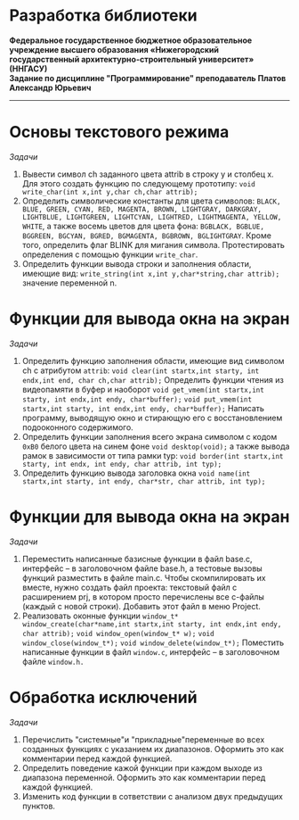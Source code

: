# Разработка библиотеки
**Федеральное государственное бюджетное образовательное учреждение высшего образования «Нижегородский государственный архитектурно-строительный университет» (ННГАСУ)
<br>
Задание по дисциплине "Программирование" преподаватель Платов Александр Юрьевич**
***
# Основы текстового режима
*Задачи*
1. Вывести символ ch заданного цвета attrib в строку y и столбец x. Для этого создать
функцию по следующему прототипу:
`void write_char(int x,int y,char ch,char attrib);`
1. Определить символические константы для цвета символов: `BLACK, BLUE, GREEN,
CYAN, RED, MAGENTA, BROWN, LIGHTGRAY, DARKGRAY, LIGHTBLUE,
LIGHTGREEN, LIGHTCYAN, LIGHTRED, LIGHTMAGENTA, YELLOW, WHITE`, а
также восемь цветов для цвета фона: `BGBLACK, BGBLUE, BGGREEN, BGCYAN,
BGRED, BGMAGENTA, BGBROWN, BGLIGHTGRAY`. Кроме того, определить флаг
BLINK для мигания символа. Протестировать определения с помощью функции
`write_char`.
1. Определить функции вывода строки и заполнения области, имеющие вид:
`write_string(int x,int y,char*string,char attrib);`
значение переменной n.

#  Функции для вывода окна на экран
*Задачи*
1. Определить функцию заполнения области, имеющие вид символом ch с атрибутом
`attrib`:
`void сlear(int startx,int starty, int endx,int end,
char ch,char attrib);`
Определить функции чтения из видеопамяти в буфер и наоборот
`void get_vmem(int startx,int starty, int endx,int endy,
char*buffer);`
`void put_vmem(int startx,int starty, int endx,int endy,
char*buffer);`
Написать программу, выводящую окно и стирающую его с восстановлением подооконного содержимого.
1. Определить функции заполнения всего экрана символом с кодом `0xB0` белого цвета на
синем фоне
`void desktop(void);`
а также вывода рамок в зависимости от типа рамки typ:
`void border(int startx,int starty, int endx,
int endy, char attrib, int typ);`
1. Определить функцию вывода заголовка окна
`void name(int startx,int starty, int endy,
char*str, char attrib, int typ);`
#  Функции для вывода окна на экран
*Задачи*
1. Переместить написанные базисные функции в файл base.c, интерфейс – в заголовочном
файле base.h, а тестовые вызовы функций разместить в файле main.c. Чтобы скомпилировать их вместе, нужно создать файл проекта: текстовый файл с расширением prj,
в котором просто перечислены все с-файлы (каждый с новой строки). Добавить этот
файл в меню Project.
1. Реализовать оконные функции
`window_t* window_create(char*name,int startx,int starty,
int endx,int endy, char attrib);`
`void window_open(window_t* w);`
`void window_close(window_t*);`
`void window_delete(window_t*);`
Поместить написанные функции в файл `window.c`, интерфейс – в заголовочном файле
`window.h.`
#  Обработка исключений
*Задачи*
1. Перечислить "системные"и "прикладные"переменные во всех созданных функциях с
указанием их диапазонов. Оформить это как комментарии перед каждой функцией.
1. Определить поведение кажой функции при каждом выходе из диапазона переменной.
Оформить это как комментарии перед каждой функцией.
1. Изменить код функции в сответствии с анализом двух предыдущих пунктов.
